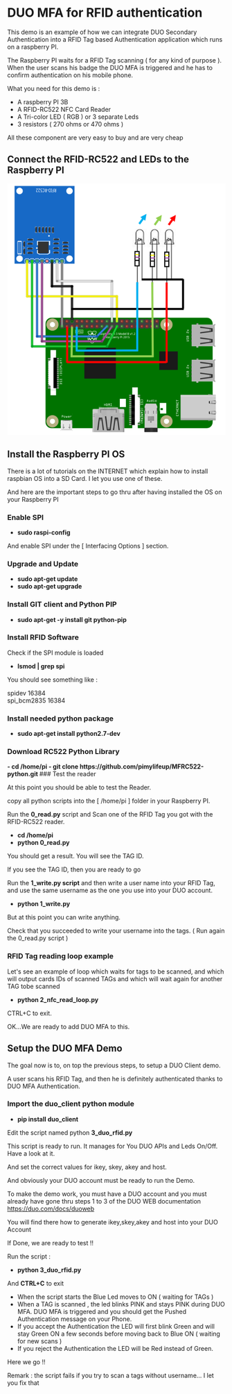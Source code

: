 # DUO MFA for RFID authentication

This demo is an example of how we can integrate DUO Secondary Authentication into a RFID Tag based Authentication application which runs on a raspberry PI.

The Raspberry PI waits for a RFID Tag scanning ( for any kind of purpose ). When the user scans his badge the DUO MFA is triggered and he has to confirm authentication on his mobile phone.

What you need for this demo is :

- A raspberry PI 3B
- A RFID-RC522  NFC Card Reader
- A Tri-color LED ( RGB ) or 3 separate Leds
- 3 resistors ( 270 ohms or 470 ohms )

All these component are very easy to buy and are very cheap

## Connect the RFID-RC522 and LEDs to the Raspberry PI

<img src="cabling.png">

## Install the Raspberry PI OS

There is a lot of tutorials on the INTERNET which explain how to install raspbian OS into a SD Card. I let you use one of these.

And here are the important steps to go thru after having installed the OS on your Raspberry PI

### Enable SPI

- <b>sudo raspi-config</b>

And enable SPI under the [ Interfacing Options ] section.

### Upgrade and Update

- <b>sudo apt-get update</b>
- <b>sudo apt-get upgrade </b>

### Install GIT client and Python PIP

- <b>sudo apt-get -y install git python-pip</b>

### Install RFID Software

Check if the SPI module is loaded 

- <b>lsmod | grep spi</b>

You should see something like :

 spidev			16384<br>
 spi_bcm2835 	16384
 
### Install needed python package 
 
- <b>sudo apt-get install python2.7-dev</b>

### Download RC522 Python Library
<b>
- cd /home/pi
- git clone https://github.com/pimylifeup/MFRC522-python.git
</b>
### Test the reader

At this point you should be able to test the Reader.

copy all python scripts into the [ /home/pi ] folder in your Raspberry PI.

Run the <b>0_read.py</b> script and Scan one of the RFID Tag you got with the RFID-RC522 reader.
<b>
- cd /home/pi
- python 0_read.py
</b>
You should get a result. You will see the TAG ID.

If you see the TAG ID, then you are ready to go

Run the <b>1_write.py script</b>  and then write a user name into your RFID Tag, and use the same username as the one you use into your DUO account.

- <b>python 1_write.py</b>

But at this point you can write anything.

Check that you succeeded to write your username into the tags.  ( Run again the 0_read.py script )

### RFID Tag reading loop example

Let's see an example of loop which waits for tags to be scanned, and which will output cards IDs of scanned TAGs and which will wait again for another TAG tobe scanned

- <b>python 2_nfc_read_loop.py</b>

CTRL+C to exit.

OK...We are ready to add DUO MFA to this.

## Setup the DUO MFA Demo
The goal now is to, on top the previous steps, to setup a DUO Client demo.

A user scans his RFID Tag, and then he is definitely authenticated thanks to DUO MFA Authentication.

### Import the duo_client python module

- <b>pip install duo_client</b>

Edit the script named python <b>3_duo_rfid.py</b>

This script is ready to run. It manages for You DUO APIs and Leds On/Off.  Have a look at it.

And set the correct values for  ikey, skey, akey and host.

And obviously your DUO account must be ready to run the Demo.

To make the demo work, you must have a DUO account and you must already have gone thru steps 1 to 3 of the DUO WEB documentation https://duo.com/docs/duoweb

You will find there how to generate ikey,skey,akey and host into your DUO Account

If Done, we are ready to test !!

Run the script :

- <b>python 3_duo_rfid.py</b>

And <b>CTRL+C</b> to exit

- When the script starts the Blue Led moves to ON ( waiting for TAGs )
- When a TAG is scanned , the led blinks PINK and stays PINK during DUO MFA. DUO MFA is triggered and you should get the Pushed Authentication message on your Phone.
- If you accept the Authentication the LED will first blink Green and will stay Green ON a few seconds before moving back to Blue ON ( waiting for new scans )
- If you reject the Authentication the LED will be Red instead of Green.

Here we go !!

Remark : the script fails if you try to scan a tags without username... I let you fix that
